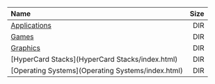 |Name|Size|
|:---|---:|
|[Applications](Applications/index.html)|DIR|
|[Games](Games/index.html)|DIR|
|[Graphics](Graphics/index.html)|DIR|
|[HyperCard Stacks](HyperCard Stacks/index.html)|DIR|
|[Operating Systems](Operating Systems/index.html)|DIR|
